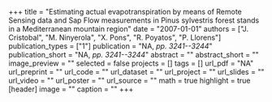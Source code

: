 +++
title = "Estimating actual evapotranspiration by means of Remote Sensing data and Sap Flow measurements in Pinus sylvestris forest stands in a Mediterranean mountain region"
date = "2007-01-01"
authors = ["J. Cristobal", "M. Ninyerola", "X. Pons", "R. Poyatos", "P. Llorens"]
publication_types = ["1"]
publication = "NA, _pp. 3241--3244_"
publication_short = "NA, _pp. 3241--3244_"
abstract = ""
abstract_short = ""
image_preview = ""
selected = false
projects = []
tags = []
url_pdf = "NA"
url_preprint = ""
url_code = ""
url_dataset = ""
url_project = ""
url_slides = ""
url_video = ""
url_poster = ""
url_source = ""
math = true
highlight = true
[header]
image = ""
caption = ""
+++
